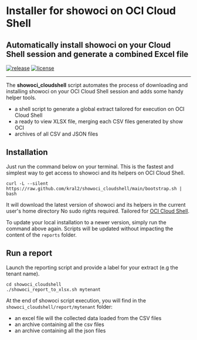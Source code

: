 # Installer for showoci on OCI Cloud Shell

## Automatically install showoci on your Cloud Shell session and generate a combined Excel file

[![release](https://img.shields.io/github/v/release/kral2/showoci_cloudshell?colorB=2067b8)](https://github.com/kral2/)
[![license](https://img.shields.io/github/license/kral2/showoci_cloudshell?colorB=2067b8)](https://github.com/kral2/showoci_cloudshell)

---

The **showoci_cloudshell** script automates the process of downloading and installing showoci on your OCI Cloud Shell session and adds some handy helper tools.

- a shell script to generate a global extract tailored for execution on OCI Cloud Shell
- a ready to view XLSX file, merging each CSV files generated by show OCI
- archives of all CSV and JSON files

## Installation

Just run the command below on your terminal. This is the fastest and simplest way to get access to showoci and its helpers on OCI Cloud Shell.

``` shell
curl -L --silent https://raw.github.com/kral2/showoci_cloudshell/main/bootstrap.sh | bash
```

It will download the latest version of showoci and its helpers in the current user's home directory No sudo rights required. Tailored for [OCI Cloud Shell](https://docs.oracle.com/en-us/iaas/Content/API/Concepts/cloudshellintro.htm).

To update your local installation to a newer version, simply run the command above again. Scripts will be updated without impacting the content of the `reports` folder.

## Run a report

Launch the reporting script and provide a label for your extract (e.g the tenant name).

``` shell
cd showoci_cloudshell
./showoci_report_to_xlsx.sh mytenant
```

At the end of showoci script execution, you will find in the `showoci_cloudshell/report/mytenant` folder:

- an excel file will the collected data loaded from the CSV files
- an archive containing all the csv files
- an archive containing all the json files
